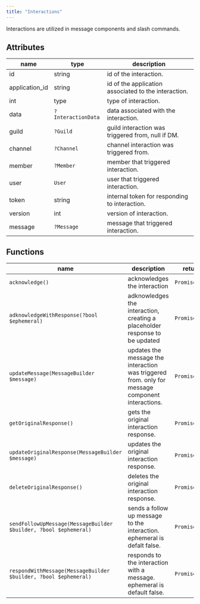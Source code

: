 ```yaml
---
title: "Interactions"
---
```


Interactions are utilized in message components and slash commands.

## Attributes

| name           | type               | description                                          |
| -------------- | ------------------ | ---------------------------------------------------- |
| id             | string             | id of the interaction.                               |
| application_id | string             | id of the application associated to the interaction. |
| int            | type               | type of interaction.                                 |
| data           | `?InteractionData` | data associated with the interaction.                |
| guild          | `?Guild`           | guild interaction was triggered from, null if DM.    |
| channel        | `?Channel`         | channel interaction was triggered from.              |
| member         | `?Member`          | member that triggered interaction.                   |
| user           | `User`             | user that triggered interaction.                     |
| token          | string             | internal token for responding to interaction.        |
| version        | int                | version of interaction.                              |
| message        | `?Message`         | message that triggered interaction.                  |

## Functions

| name                                                             | description                                                                                      | return type        |
| ---------------------------------------------------------------- | ------------------------------------------------------------------------------------------------ | ------------------ |
| `acknowledge()`                                                  | acknowledges the interaction                                                                     | `Promise<void>`    |
| `adknowledgeWithResponse(?bool $ephemeral)`                                      | adknowledges the interaction, creating a placeholder response to be updated                      | `Promise<void>`    |
| `updateMessage(MessageBuilder $message)`                         | updates the message the interaction was triggered from. only for message component interactions. | `Promise<void>`    |
| `getOriginalResponse()`                                          | gets the original interaction response.                                                          | `Promise<Message>` |
| `updateOriginalResponse(MessageBuilder $message)`                | updates the original interaction response.                                                       | `Promise<Message>` |
| `deleteOriginalResponse()`                                       | deletes the original interaction response.                                                       | `Promise<void>`    |
| `sendFollowUpMessage(MessageBuilder $builder, ?bool $ephemeral)` | sends a follow up message to the interaction. ephemeral is defalt false.                         | `Promise<Message>` |
| `respondWithMessage(MessageBuilder $builder, ?bool $ephemeral)`  | responds to the interaction with a message. ephemeral is default false.                          | `Promise<void>`    |
